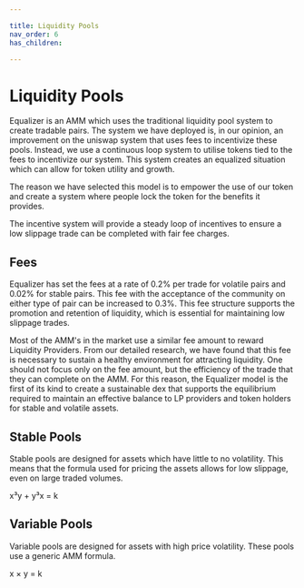 ```yaml
---

title: Liquidity Pools
nav_order: 6
has_children:

---
```


# Liquidity Pools


Equalizer is an AMM which uses the traditional liquidity pool system to create tradable pairs. The system we have deployed is, in our opinion, an improvement on the uniswap system that uses fees to incentivize these pools. Instead, we use a continuous loop system to utilise tokens tied to the fees to incentivize our system. This system creates an equalized situation which can allow for token utility and growth.

The reason we have selected this model is to empower the use of our token and create a system where people lock the token for the benefits it provides. 

The incentive system will provide a steady loop of incentives to ensure a low slippage trade can be completed with fair fee charges.

## Fees

Equalizer has set the fees at a rate of 0.2% per trade for volatile pairs and 0.02% for stable pairs. This fee with the acceptance of the community on either type of pair can be increased to 0.3%. This fee structure supports the promotion and retention of liquidity, which is essential for maintaining low slippage trades. 

Most of the AMM's in the market use a similar fee amount to reward Liquidity Providers. From our detailed research, we have found that this fee is necessary to sustain a healthy environment for attracting liquidity. One should not focus only on the fee amount, but the efficiency of the trade that they can complete on the AMM. For this reason, the Equalizer model is the first of its kind to create a sustainable dex that supports the equilibrium required to maintain an effective balance to LP providers and token holders for stable and volatile assets.

## Stable Pools

Stable pools are designed for assets which have little to no volatility. This means that the formula used for pricing the assets allows for low slippage, even on large traded volumes.

x³y + y³x = k

## Variable Pools

Variable pools are designed for assets with high price volatility. These pools use a generic AMM formula.

x × y = k
